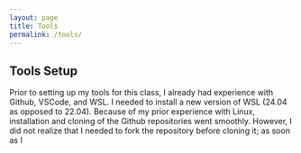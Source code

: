 ```yaml
---
layout: page
title: Tools
permalink: /tools/
---
```

## Tools Setup

Prior to setting up my tools for this class, I already had experience with Github, VSCode, and WSL. I needed to install a new version of WSL (24.04 as opposed to 22.04). Because of my prior experience with Linux, installation and cloning of the Github repositories went smoothly. However, I did not realize that I needed to fork the repository before cloning it; as soon as I 